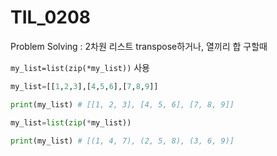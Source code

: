 # TIL_0208

Problem Solving : 2차원 리스트 transpose하거나, 열끼리 합 구할때

`my_list=list(zip(*my_list))` 사용



```python
my_list=[[1,2,3],[4,5,6],[7,8,9]]

print(my_list) # [[1, 2, 3], [4, 5, 6], [7, 8, 9]]

my_list=list(zip(*my_list))

print(my_list) # [(1, 4, 7), (2, 5, 8), (3, 6, 9)]
```


